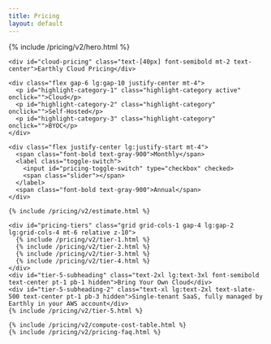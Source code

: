```yaml
---
title: Pricing
layout: default
---
```


<link rel="stylesheet" href="/assets/css/subpage.css">

<div class="background-pricing">
  <div class="max-w-7xl mx-auto mt-[70px] px-6 lg:px-10">
    {% include /pricing/v2/hero.html %}

    <div id="cloud-pricing" class="text-[40px] font-semibold mt-2 text-center">Earthly Cloud Pricing</div>

    <div class="flex gap-6 lg:gap-10 justify-center mt-4">
      <p id="highlight-category-1" class="highlight-category active" onclick="">Cloud</p>
      <p id="highlight-category-2" class="highlight-category" onclick="">Self-Hosted</p>
      <p id="highlight-category-3" class="highlight-category" onclick="">BYOC</p>
    </div>

    <div class="flex justify-center lg:justify-start mt-4">
      <span class="font-bold text-gray-900">Monthly</span>
      <label class="toggle-switch">
        <input id="pricing-toggle-switch" type="checkbox" checked>
        <span class="slider"></span>
      </label>
      <span class="font-bold text-gray-900">Annual</span>
    </div>

    {% include /pricing/v2/estimate.html %}

    <div id="pricing-tiers" class="grid grid-cols-1 gap-4 lg:gap-2 lg:grid-cols-4 mt-6 relative z-10">
      {% include /pricing/v2/tier-1.html %}
      {% include /pricing/v2/tier-2.html %}
      {% include /pricing/v2/tier-3.html %}
      {% include /pricing/v2/tier-4.html %}
    </div>
    <div id="tier-5-subheading" class="text-2xl lg:text-3xl font-semibold text-center pt-1 pb-1 hidden">Bring Your Own Cloud</div>
    <div id="tier-5-subheading-2" class="text-xl lg:text-2xl text-slate-500 text-center pt-1 pb-3 hidden">Single-tenant SaaS, fully managed by Earthly in your AWS account</div>
    {% include /pricing/v2/tier-5.html %}

    {% include /pricing/v2/compute-cost-table.html %}
    {% include /pricing/v2/pricing-faq.html %}
  </div>
</div>

<script>
  document.addEventListener("DOMContentLoaded", function () {
    [...document.querySelectorAll("#tier-3-pricing > div")].slice(-2).forEach(x => x.classList.add("hidden"))

    var checkbox = document.getElementById("pricing-toggle-switch")
    var sliderInput = document.getElementById("pricing-slider")
    var planPrice = document.querySelectorAll(".plan-price")

    checkbox.addEventListener("change", function () {
      if (checkbox.checked) {
        document.getElementById("tier-2-pricing").innerText = 9.17
        document.getElementById("tier-3-pricing").innerText = 29.17
        document.getElementById("tier-4-pricing").innerText = 49.17
      } else {
        document.getElementById("tier-2-pricing").innerText = 11
        document.getElementById("tier-3-pricing").innerText = 35
        document.getElementById("tier-4-pricing").innerText = 59
      }

      if (sliderInput.value == 1) {
        planPrice.forEach(x => x.innerText = (0).toLocaleString())
      } else if (sliderInput.value <= 5) {
        planPrice.forEach(x => x.innerText = Number(((checkbox.checked ? 9.17 : 11)* sliderInput.value).toFixed(2)).toLocaleString())
      } else if (sliderInput.value <= 15) {
        planPrice.forEach(x => x.innerText = Number(((checkbox.checked ? 29.17 : 35)* sliderInput.value).toFixed(2)).toLocaleString())
      } else {
        planPrice.forEach(x => x.innerText = Number(((checkbox.checked ? 49.17 : 59)* sliderInput.value).toFixed(2)).toLocaleString())
      }
    })

    let currentHighlight = 1;
  
    const tabs = document.querySelectorAll('[id^="highlight-category"]');
    tabs.forEach(tab => {
      tab.addEventListener("click", e => {
        const id = +e.target.id.replace("highlight-category-", "")

        if (id !== currentHighlight) {
          document.getElementById(`highlight-category-${currentHighlight}`).classList.remove('active')
          currentHighlight = id
          document.getElementById(`highlight-category-${currentHighlight}`).classList.add('active')

          const pricingCalculator = document.getElementById("pricing-calculator")
          const priceEstimate = document.querySelector(".cost-estimate > div:last-of-type")
          const tier1PricingCloud = document.getElementById("tier-1-pricing-cloud")
          const tier1PricingSelfHosted = document.getElementById("tier-1-pricing-self-hosted")
          const tier2 = document.getElementById("tier-2")
          const tier3PricingCloud = document.getElementById("tier-3-pricing-cloud")
          const tier3PricingSelfHosted = document.getElementById("tier-3-pricing-self-hosted")
          const tier4PricingCloud = document.getElementById("tier-4-pricing-cloud")
          const tier4PricingSelfHosted = document.getElementById("tier-4-pricing-self-hosted")
          const tier5 = document.getElementById("tier-5")
          const tier5Subheading = document.getElementById("tier-5-subheading")
          const tier5Subheading2 = document.getElementById("tier-5-subheading-2")
          const tier5Subtitle = document.getElementById("tier-5-subtitle")
          const tier5Pricing = document.getElementById("tier-5-pricing")
          const tier5PricingDedicated = document.getElementById("tier-5-pricing-dedicated")
          const pricingTiers = document.getElementById("pricing-tiers")
          const minutesPerMonth = document.querySelectorAll(".minutes-per-month")
          const pricePerMonth = document.querySelectorAll(".price-per-month")
          const toggleSwitch = document.getElementsByClassName("toggle-switch")[0].parentElement
          const cloudEstimate = document.getElementById("cloud-estimate")
          const selfHostedEstimate = document.getElementById("self-hosted-estimate")
          const computePricingContainer = document.getElementById("compute-pricing-container")

          if (id == 1) {
            computePricingContainer.classList.remove("hidden")
          } else {
            computePricingContainer.classList.add("hidden")
          }

          if (id == 2) {
            priceEstimate.classList.add("hidden")
            tier1PricingCloud.classList.add("hidden")
            tier1PricingSelfHosted.classList.remove("hidden")
            tier2.classList.add("hidden")
            tier3PricingCloud.classList.add("hidden")
            tier3PricingSelfHosted.classList.remove("hidden")
            tier4PricingCloud.classList.add("hidden")
            tier4PricingSelfHosted.classList.remove("hidden")
            tier5.classList.add("hidden")
            pricingTiers.classList.remove("lg:grid-cols-4")
            pricingTiers.classList.add("lg:grid-cols-3")
            minutesPerMonth.forEach((x, i) => {
              pricePerMonth[i].classList.remove("h-48", "xl:h-44")
              pricePerMonth[i].classList.add("h-[108px]", "xl:h-24")
              x.classList.add("hidden")
            })
            cloudEstimate.classList.add("hidden")
            selfHostedEstimate.classList.remove("hidden")
          } else {
            priceEstimate.classList.remove("hidden")
            tier1PricingCloud.classList.remove("hidden")
            tier1PricingSelfHosted.classList.add("hidden")
            tier2.classList.remove("hidden")
            tier3PricingCloud.classList.remove("hidden")
            tier3PricingSelfHosted.classList.add("hidden")
            tier4PricingCloud.classList.remove("hidden")
            tier4PricingSelfHosted.classList.add("hidden")
            tier5.classList.remove("hidden")
            pricingTiers.classList.remove("lg:grid-cols-3")
            pricingTiers.classList.add("lg:grid-cols-4")
            minutesPerMonth.forEach((x, i) => {
              pricePerMonth[i].classList.add("h-48", "xl:h-44")
              pricePerMonth[i].classList.remove("h-[108px]", "xl:h-24")
              x.classList.remove("hidden")
            })
            cloudEstimate.classList.remove("hidden")
            selfHostedEstimate.classList.add("hidden")
          }

          if (id == 3) {
            pricingCalculator.style = "display: none"
            pricingTiers.classList.add("hidden")
            tier5.classList.remove("mt-8")
            tier5.classList.add("mt-4")
            tier5Subheading.classList.remove("hidden")
            tier5Subheading2.classList.remove("hidden")
            tier5Subtitle.classList.add("hidden")
            tier5Pricing.classList.add("hidden", "lg:hidden")
            tier5PricingDedicated.classList.remove("hidden", "lg:hidden")
            toggleSwitch.classList.add("hidden")
          } else {
            pricingCalculator.style = ""
            pricingTiers.classList.remove("hidden")
            tier5.classList.add("mt-8")
            tier5.classList.remove("mt-4")
            tier5Subheading.classList.add("hidden")
            tier5Subheading2.classList.add("hidden")
            tier5Subtitle.classList.remove("hidden")
            tier5Pricing.classList.remove("hidden", "lg:hidden")
            tier5PricingDedicated.classList.add("hidden", "lg:hidden")
            toggleSwitch.classList.remove("hidden")
          }
        }
      })
    })
  })
</script>
